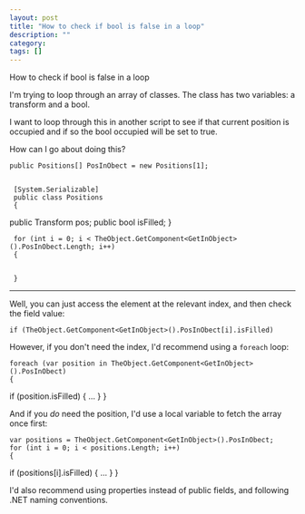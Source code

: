 ```yaml
---
layout: post
title: "How to check if bool is false in a loop"
description: ""
category:
tags: []
---
```


How to check if bool is false in a loop


I'm trying to loop through an array of classes. The class has two variables: a transform and a bool.

I want to loop through this in another script to see if that current position is occupied and if so the bool occupied will be set to true.

How can I go about doing this?

    public Positions[] PosInObect = new Positions[1];
    
    
     [System.Serializable]
     public class Positions
     {
   public Transform pos;
   public bool isFilled;
     }
    
    
     for (int i = 0; i < TheObject.GetComponent<GetInObject>().PosInObect.Length; i++) 
     {
    
    
     }


--------------------------------------- 
Well, you can just access the element at the relevant index, and then check the field value:

    if (TheObject.GetComponent<GetInObject>().PosInObect[i].isFilled)

However, if you don't need the index, I'd recommend using a `foreach` loop:

    foreach (var position in TheObject.GetComponent<GetInObject>().PosInObect)
    {
  if (position.isFilled)
  {
      ...
  }
    }

And if you _do_ need the position, I'd use a local variable to fetch the array once first:

    var positions = TheObject.GetComponent<GetInObject>().PosInObect;
    for (int i = 0; i < positions.Length; i++)
    {
  if (positions[i].isFilled)
  {
      ...
  }
    }

I'd also recommend using properties instead of public fields, and following .NET naming conventions.


